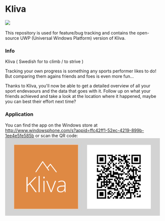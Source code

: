# Kliva
<img src="https://ci.appveyor.com/api/projects/status/esusas0y99tn2982?svg=true" width="250"/>

This repository is used for feature/bug tracking and contains the open-source UWP (Universal Windows Platform) version of Kliva. 

### Info
Kliva ( Swedish for to climb / to strive )

Tracking your own progress is something any sports performer likes to do!
But comparing them agains friends and foes is even more fun...

Thanks to Kliva, you'll now be able to get a detailed overview of all your sport endevaours and the data that goes with it.
Follow up on what your friends achieved and take a look at the location where it happened, maybe you can best their effort next time?

### Application
You can find the app on the Windows store at http://www.windowsphone.com/s?appid=ffc42ff1-52ec-4219-899b-1ee4e5fe585b or scan the QR code:
![QR code Kliva](QR.png)
